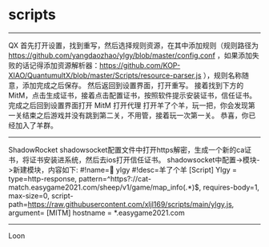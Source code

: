 # scripts
---------------------------------------------------------------------------------------------------------------------------------------------------------------

QX
首先打开设置，找到重写，然后选择规则资源，在其中添加规则（规则路径为 https://github.com/yangdaozhao/ylgy/blob/master/config.conf ，如果添加失败的话记得添加资源解析器：https://github.com/KOP-XIAO/QuantumultX/blob/master/Scripts/resource-parser.js ），规则名称随意，添加完成之后保存。
然后返回到设置界面，打开重写。
接着找到下方的 MitM，点击生成证书，接着点击配置证书，按照软件提示安装证书，信任证书。
完成之后回到设置界面打开 MitM
打开代理
打开羊了个羊，玩一把，你会发现第一关结束之后游戏并没有跳到第二关，不用管，接着玩一次第一关。
恭喜，你已经加入了羊群。

---------------------------------------------------------------------------------------------------------------------------------------------------------------
ShadowRocket
shadowsocket配置文件中打开https解密，生成一个新的ca证书，将证书安装进系统，然后去ios打开信任证书。
shadowsocket中配置->模块->新建模块，内容如下:
#!name=🍿️ ylgy
#!desc=羊了个羊
[Script]
Ylgy = type=http-response, pattern=^https?://cat-match.easygame2021.com/sheep/v1/game/map_info(.*)$, requires-body=1, max-size=0, script-path=https://raw.githubusercontent.com/xljl169/scripts/main/ylgy.js, argument=
[MITM]
hostname = *.easygame2021.com

----------------------------------------------------------------------------------------------------------------------------------------------------------------
Loon
